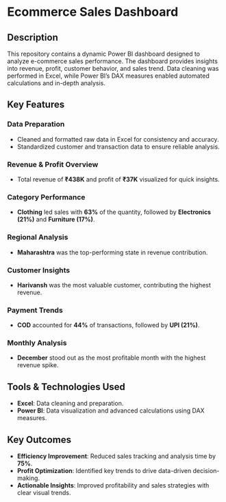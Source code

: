 # Ecommerce Sales Dashboard

## Description
This repository contains a dynamic Power BI dashboard designed to analyze e-commerce sales performance. The dashboard provides insights into revenue, profit, customer behavior, and sales trend. Data cleaning was performed in Excel, while Power BI’s DAX measures enabled automated calculations and in-depth analysis.

## Key Features

### Data Preparation
- Cleaned and formatted raw data in Excel for consistency and accuracy.
- Standardized customer and transaction data to ensure reliable analysis.

### Revenue & Profit Overview
- Total revenue of **₹438K** and profit of **₹37K** visualized for quick insights.

### Category Performance
- **Clothing** led sales with **63%** of the quantity, followed by **Electronics (21%)** and **Furniture (17%)**.

### Regional Analysis
- **Maharashtra** was the top-performing state in revenue contribution.

### Customer Insights
- **Harivansh** was the most valuable customer, contributing the highest revenue.

### Payment Trends
- **COD** accounted for **44%** of transactions, followed by **UPI (21%)**.

### Monthly Analysis
- **December** stood out as the most profitable month with the highest revenue spike.

## Tools & Technologies Used
- **Excel**: Data cleaning and preparation.
- **Power BI**: Data visualization and advanced calculations using DAX measures.

## Key Outcomes
- **Efficiency Improvement**: Reduced sales tracking and analysis time by **75%**.
- **Profit Optimization**: Identified key trends to drive data-driven decision-making.
- **Actionable Insights**: Improved profitability and sales strategies with clear visual trends.
